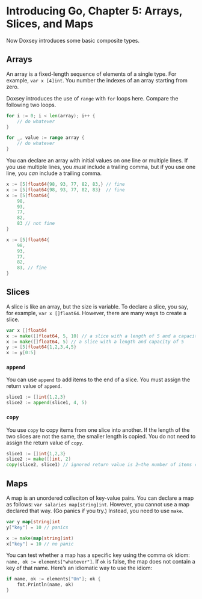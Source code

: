 # Introducing Go, Chapter 5: Arrays, Slices, and Maps

Now Doxsey introduces some basic composite types.

## Arrays

An array is a fixed-length sequence of elements of a single type. For example, `var x [4]int`. You number the indexes of an array starting from zero.

Doxsey introduces the use of `range` with `for` loops here. Compare the following two loops.

```go
for i := 0; i < len(array); i++ {
    // do whatever
}

for _, value := range array {
    // do whatever
}
```

You can declare an array with initial values on one line or multiple lines. If you use multiple lines, you *must* include a trailing comma, but if you use one line, you *can* include a trailing comma.

```go
x := [5]float64{98, 93, 77, 82, 83,} // fine
x := [5]float64{98, 93, 77, 82, 83}  // fine
x := [5]float64{
    98,
    93,
    77,
    82,
    83 // not fine
}

x := [5]float64{
    98,
    93,
    77,
    82,
    83, // fine
}
```

## Slices

A slice is like an array, but the size is variable. To declare a slice, you say, for example, `var x []float64`. However, there are many ways to create a slice.

```go
var x []float64
x := make([]float64, 5, 10) // a slice with a length of 5 and a capacity of 10
x := make([]float64, 5) // a slice with a length and capacity of 5
y := [5]float64{1,2,3,4,5}
x := y[0:5]
```

### `append`

You can use `append` to add items to the end of a slice. You must assign the return value of `append`.

```go
slice1 := []int{1,2,3}
slice2 := append(slice1, 4, 5)
```

### `copy`

You use `copy` to copy items from one slice into another. If the length of the two slices are not the same, the smaller length is copied. You do not need to assign the return value of `copy`.

```go
slice1 := []int{1,2,3}
slice2 := make([]int, 2)
copy(slice2, slice1) // ignored return value is 2—the number of items copied
```

## Maps

A map is an unordered colleciton of key-value pairs. You can declare a map as follows: `var salaries map[string]int`. However, you cannot use a map declared that way. (Go panics if you try.) Instead, you need to use `make`.

```go
var y map[string]int
y["key"] = 10 // panics

x := make(map[string]int)
x["key"] = 10 // no panic
```

You can test whether a map has a specific key using the comma ok idiom: `name, ok := elements["whatever"]`. If `ok` is false, the map does not contain a key of that name. Here’s an idiomatic way to use the idiom:

```go
if name, ok := elements["Un"]; ok {
    fmt.Println(name, ok)
}
```
